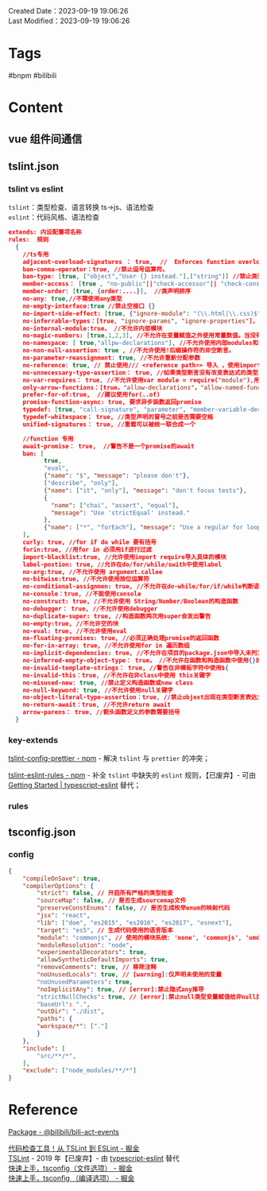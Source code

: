 Created Date：2023-09-19 19:06:26  
Last Modified：2023-09-19 19:06:26

# Tags

#bnpm #bilibili

# Content

## vue 组件间通信

## tslint.json

### tslint vs eslint

`tslint`：类型检查、语言转换 ts->js、语法检查  
`eslint`：代码风格、语法检查

```json
extends: 内设配置项名称
rules:  规则
  {
    //ts专用
    adjacent-overload-signatures ： true,  //  Enforces function overloads to be consecutive.
    ban-comma-operator：true, //禁止逗号运算符。
    ban-type: [true, ["object","User {} instead."],["string"]] //禁止类型
    member-access： [true , "no-public"||"check-accessor"|| "check-constructor" || "check-parameter-property"  ] ,  //类成员必须声明 private public ....
    member-order: [true, {order:....}],  //类声明排序
    no-any: true,//不需使用any类型
    no-empty-interface:true //禁止空接口 {}
    no-import-side-effect: [true, {"ignore-module": "(\\.html|\\.css)$"}], //禁止导入带有副作用的语句
    no-inferrable-types：[true, "ignore-params", "ignore-properties"]， //不允许将变量或参数初始化为数字，字符串或布尔值的显式类型声明。
    no-internal-module:true， //不允许内部模块
    no-magic-numbers: [true,1,2,3], //不允许在变量赋值之外使用常量数值。当没有指定允许值列表时，默认允许-1,0和1
    no-namespace: [ true,"allpw-declarations"], //不允许使用内部modules和命名空间
    no-non-null-assertion: true , //不允许使用!后缀操作符的非空断言。
    no-parameter-reassignment: true, //不允许重新分配参数
    no-reference: true, // 禁止使用/// <reference path=> 导入 ，使用import代替
    no-unnecessary-type-assertion： true, //如果类型断言没有改变表达式的类型就发出警告
    no-var-requires： true, //不允许使用var module = require("module"),用 import foo = require('foo')导入
    only-arrow-functions：[true，"allow-declarations"，"allow-named-functions"], //允许箭头表达式，不需要传统表达式 ； 允许独立的函数声明  ；允许表达，function foo() {}但不是function() {}
    prefer-for-of:true,  //建议使用for(..of)
    promise-function-async: true, 要求异步函数返回promise
    typedef: [true, "call-signature", "parameter", "member-variable-declaration"], //需要定义的类型存在
    typedef-whitespace： true, //类型声明的冒号之前是否需要空格
    unified-signatures： true, //重载可以被统一联合成一个

    //function 专用
    await-promise： true,  //警告不是一个promise的await
    ban: [
          true,
          "eval",
          {"name": "$", "message": "please don't"},
          ["describe", "only"],
          {"name": ["it", "only"], "message": "don't focus tests"},
          {
            "name": ["chai", "assert", "equal"],
            "message": "Use 'strictEqual' instead."
          },
          {"name": ["*", "forEach"], "message": "Use a regular for loop instead."}
    ],
    curly: true, //for if do while 要有括号
    forin:true, //用for in 必须用if进行过滤
    import-blacklist:true, //允许使用import require导入具体的模块
    label-postion: true, //允许在do/for/while/swith中使用label
    no-arg:true, //不允许使用 argument.callee
    no-bitwise:true, //不允许使用按位运算符
    no-conditional-assignmen: true, //不允许在do-while/for/if/while判断语句中使用赋值语句
    no-console：true, //不能使用console
    no-construct: true, //不允许使用 String/Number/Boolean的构造函数
    no-debugger： true, //不允许使用debugger
    no-duplicate-super: true, //构造函数两次用super会发出警告
    no-empty:true, //不允许空的块
    no-eval: true, //不允许使用eval
    no-floating-promises: true, //必须正确处理promise的返回函数
    no-for-in-array: true, //不允许使用for in 遍历数组
    no-implicit-dependencies: true, //不允许在项目的package.json中导入未列为依赖项的模块
    no-inferred-empty-object-type： true， //不允许在函数和构造函数中使用{}的类型推断
    no-invalid-template-strings： true, //警告在非模板字符中使用${
    no-invalid-this：true, //不允许在非class中使用 this关键字
    no-misused-new: true, //禁止定义构造函数或new class
    no-null-keyword: true, //不允许使用null关键字
    no-object-literal-type-assertion：true, //禁止objext出现在类型断言表达式中
    no-return-await：true, //不允许return await
    arrow-parens： true, //箭头函数定义的参数需要括号
  }
```

### key-extends

[tslint-config-prettier - npm](https://www.npmjs.com/package/tslint-config-prettier) - 解决 `tslint` 与 `prettier` 的冲突；  

[tslint-eslint-rules - npm](https://www.npmjs.com/package/tslint-eslint-rules) - 补全 `tslint` 中缺失的 `eslint` 规则，【已废弃】- 可由 [Getting Started | typescript-eslint](https://typescript-eslint.io/getting-started) 替代；

### rules

## tsconfig.json

### config

```json
{
	"compileOnSave": true,
	"compilerOptions": {
		"strict": false, // 开启所有严格的类型检查
		"sourceMap": false, // 是否生成sourcemap文件
		"preserveConstEnums": false, // 是否生成枚举enum的映射代码
		"jsx": "react",
		"lib": ["dom", "es2015", "es2016", "es2017", "esnext"],
		"target": "es5", // 生成代码使用的语言版本
		"module": "commonjs", // 使用的模块系统: 'none', 'commonjs', 'umd', 'es6', 'es2015', 'esnext', 'amd', 'system'
		"moduleResolution": "node",
		"experimentalDecorators": true,
		"allowSyntheticDefaultImports": true,
		"removeComments": true, // 移除注释
		"noUnusedLocals": true, // [warning]:仅声明未使用的变量
		"noUnusedParameters": true,
		"noImplicitAny": true, // [error]:禁止隐式any推导
		"strictNullChecks": true, // [error]:禁止null类型变量赋值给非null类型变量
		"baseUrl": ".",
		"outDir": "./dist",
		"paths": {
		"workspace/*": ["."]
		}
	},
	"include": [
		"src/**/*",
	],
	"exclude": ["node_modules/**/*"]
}
```

# Reference

[Package - @bilibili/bili-act-events](http://npm.bilibili.co/package/@bilibili/bili-act-events)  

[代码检查工具！从 TSLint 到 ESLint - 掘金](https://juejin.cn/post/6955025103507849223)  
[TSLint](https://palantir.github.io/tslint/) - 2019 年【已废弃】- 由 [typescript-eslint](https://typescript-eslint.io/) 替代  
[快速上手，tsconfig（文件选项） - 掘金](https://juejin.cn/post/6953553286657998879/)  
[快速上手，tsconfig （编译选项） - 掘金](https://juejin.cn/post/6953554051879403534)  

